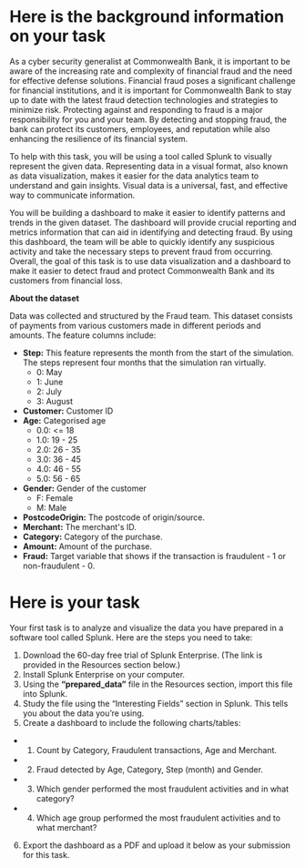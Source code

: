 # Here is the background information on your task
As a cyber security generalist at Commonwealth Bank, it is important to be aware of the increasing rate and complexity of financial fraud and the need for effective defense solutions. Financial fraud poses a significant challenge for financial institutions, and it is important for Commonwealth Bank to stay up to date with the latest fraud detection technologies and strategies to minimize risk. Protecting against and responding to fraud is a major responsibility for you and your team. By detecting and stopping fraud, the bank can protect its customers, employees, and reputation while also enhancing the resilience of its financial system.

To help with this task, you will be using a tool called Splunk to visually represent the given data. Representing data in a visual format, also known as data visualization, makes it easier for the data analytics team to understand and gain insights. Visual data is a universal, fast, and effective way to communicate information.

You will be building a dashboard to make it easier to identify patterns and trends in the given dataset. The dashboard will provide crucial reporting and metrics information that can aid in identifying and detecting fraud. By using this dashboard, the team will be able to quickly identify any suspicious activity and take the necessary steps to prevent fraud from occurring. Overall, the goal of this task is to use data visualization and a dashboard to make it easier to detect fraud and protect Commonwealth Bank and its customers from financial loss.

**About the dataset**

Data was collected and structured by the Fraud team. This dataset consists of payments from various customers made in different periods and amounts. The feature columns include:

* **Step:** This feature represents the month from the start of the simulation. The steps represent four months that the simulation ran virtually.
  - 0: May
  - 1: June
  - 2: July
  - 3: August
* **Customer:** Customer ID
* **Age:** Categorised age
  - 0.0: <= 18
  - 1.0: 19 - 25
  - 2.0: 26 - 35
  - 3.0: 36 - 45
  - 4.0: 46 - 55
  - 5.0: 56 - 65
* **Gender:** Gender of the customer
  - F: Female
  - M: Male
* **PostcodeOrigin:** The postcode of origin/source.
* **Merchant:** The merchant's ID. 
* **Category:** Category of the purchase. 
* **Amount:** Amount of the purchase.
* **Fraud:** Target variable that shows if the transaction is fraudulent - 1 or non-fraudulent - 0.

# Here is your task
Your first task is to analyze and visualize the data you have prepared in a software tool called Splunk. Here are the steps you need to take:

1. Download the 60-day free trial of Splunk Enterprise. (The link is provided in the Resources section below.)
2. Install Splunk Enterprise on your computer.
3. Using the **“prepared_data”** file in the Resources section, import this file into Splunk. 
4. Study the file using the “Interesting Fields” section in Splunk. This tells you about the data you’re using.
5. Create a dashboard to include the following charts/tables:
-  1. Count by Category, Fraudulent transactions, Age and Merchant.
-  2. Fraud detected by Age, Category, Step (month) and Gender.
- 3. Which gender performed the most fraudulent activities and in what category?
- 4. Which age group performed the most fraudulent activities and to what merchant?
6. Export the dashboard as a PDF and upload it below as your submission for this task. 
